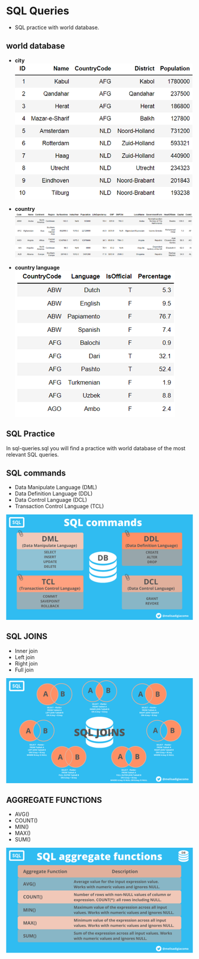 # SQL Queries
* SQL practice with world database.  


## world database
* **city**  
![city](images/city.png)  


* **country**  
![country](images/country.png)  


* **country language**  
![countrylanguage](images/countrylanguage.png)  


## SQL Practice
In sql-queries.sql you will find a practice with world database of the most relevant SQL queries.


## SQL commands
* Data Manipulate Language (DML)
* Data Definition Language (DDL)
* Data Control Language (DCL)
* Transaction Control Language (TCL)  

![SQL](images/SQLcommands.png)  


## SQL JOINS
* Inner join
* Left join
* Right join
* Full join  

![SQL](images/SQLJOINS.png)  


## AGGREGATE FUNCTIONS
* AVG()
* COUNT()
* MIN()
* MAX()
* SUM()   

![SQL](images/AggregateFunctions.png) 